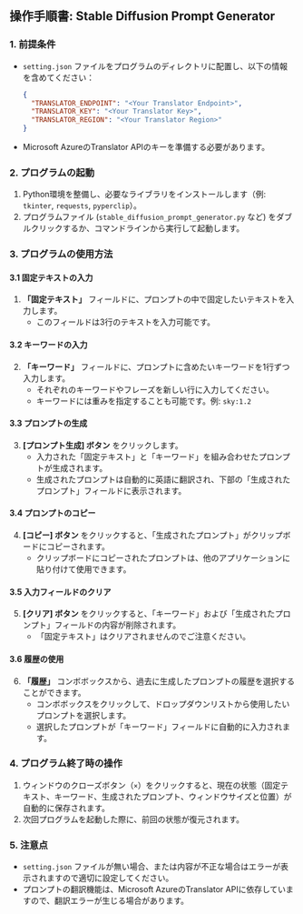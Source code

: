 ## 操作手順書: Stable Diffusion Prompt Generator

### 1. 前提条件
- `setting.json` ファイルをプログラムのディレクトリに配置し、以下の情報を含めてください：
  ```json
  {
    "TRANSLATOR_ENDPOINT": "<Your Translator Endpoint>",
    "TRANSLATOR_KEY": "<Your Translator Key>",
    "TRANSLATOR_REGION": "<Your Translator Region>"
  }
  ```
- Microsoft AzureのTranslator APIのキーを準備する必要があります。

### 2. プログラムの起動

1. Python環境を整備し、必要なライブラリをインストールします（例: `tkinter`, `requests`, `pyperclip`）。
2. プログラムファイル (`stable_diffusion_prompt_generator.py` など) をダブルクリックするか、コマンドラインから実行して起動します。

### 3. プログラムの使用方法

#### 3.1 固定テキストの入力

1. **「固定テキスト」** フィールドに、プロンプトの中で固定したいテキストを入力します。
   - このフィールドは3行のテキストを入力可能です。

#### 3.2 キーワードの入力

2. **「キーワード」** フィールドに、プロンプトに含めたいキーワードを1行ずつ入力します。
   - それぞれのキーワードやフレーズを新しい行に入力してください。
   - キーワードには重みを指定することも可能です。例: `sky:1.2`

#### 3.3 プロンプトの生成

3. **[プロンプト生成] ボタン** をクリックします。
   - 入力された「固定テキスト」と「キーワード」を組み合わせたプロンプトが生成されます。
   - 生成されたプロンプトは自動的に英語に翻訳され、下部の「生成されたプロンプト」フィールドに表示されます。

#### 3.4 プロンプトのコピー

4. **[コピー] ボタン** をクリックすると、「生成されたプロンプト」がクリップボードにコピーされます。
   - クリップボードにコピーされたプロンプトは、他のアプリケーションに貼り付けて使用できます。

#### 3.5 入力フィールドのクリア

5. **[クリア] ボタン** をクリックすると、「キーワード」および「生成されたプロンプト」フィールドの内容が削除されます。
   - 「固定テキスト」はクリアされませんのでご注意ください。

#### 3.6 履歴の使用

6. **「履歴」** コンボボックスから、過去に生成したプロンプトの履歴を選択することができます。
   - コンボボックスをクリックして、ドロップダウンリストから使用したいプロンプトを選択します。
   - 選択したプロンプトが「キーワード」フィールドに自動的に入力されます。

### 4. プログラム終了時の操作

1. ウィンドウのクローズボタン（`×`）をクリックすると、現在の状態（固定テキスト、キーワード、生成されたプロンプト、ウィンドウサイズと位置）が自動的に保存されます。
2. 次回プログラムを起動した際に、前回の状態が復元されます。

### 5. 注意点

- `setting.json` ファイルが無い場合、または内容が不正な場合はエラーが表示されますので適切に設定してください。
- プロンプトの翻訳機能は、Microsoft AzureのTranslator APIに依存していますので、翻訳エラーが生じる場合があります。

